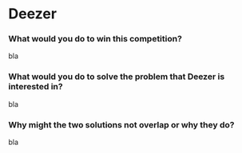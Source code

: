 # Deezer


### What would you do to win this competition?
bla


### What would you do to solve the problem that Deezer is interested in?
bla


### Why might the two solutions not overlap or why they do?
bla
